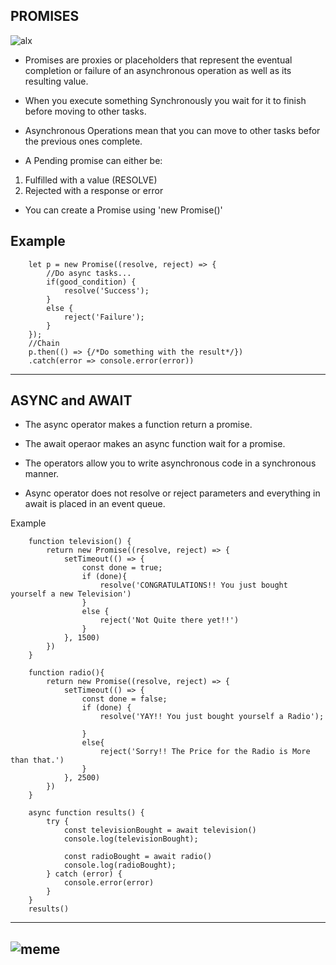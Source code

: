 PROMISES
---------------------
![alx](https://s3.amazonaws.com/alx-intranet.hbtn.io/uploads/medias/2019/12/75862d67ca51a042003c.jpeg?X-Amz-Algorithm=AWS4-HMAC-SHA256&X-Amz-Credential=AKIARDDGGGOUSBVO6H7D%2F20240306%2Fus-east-1%2Fs3%2Faws4_request&X-Amz-Date=20240306T042339Z&X-Amz-Expires=86400&X-Amz-SignedHeaders=host&X-Amz-Signature=4a0cb9e3f9e6dac2398d5cd9e63dacb7320e8ae9504f12465cc007189b0bb6ff)

- Promises are proxies or placeholders that represent the eventual completion or failure of an asynchronous operation as well as its resulting value.

- When you execute something Synchronously you wait for it to finish before moving to other tasks.
- Asynchronous Operations mean that you can move to other tasks befor the previous ones complete.

- A Pending promise can either be:

1. Fulfilled with a value (RESOLVE)
2. Rejected with a response or error

- You can create a Promise using 'new Promise()'

Example
-------------------

        let p = new Promise((resolve, reject) => {
            //Do async tasks...
            if(good_condition) {
                resolve('Success');
            }
            else {
                reject('Failure');
            }
        });
        //Chain
        p.then(() => {/*Do something with the result*/})
        .catch(error => console.error(error))
------------------------------------------

ASYNC and AWAIT
--------------------------

- The async operator makes a function return a promise.

- The await operaor makes an async function wait for a promise.

- The operators allow you to write asynchronous code in a synchronous manner.

- Async operator does not resolve or reject parameters and everything in await is placed in an event queue.

Example

        function television() {
            return new Promise((resolve, reject) => {
                setTimeout(() => {
                    const done = true;
                    if (done){
                        resolve('CONGRATULATIONS!! You just bought yourself a new Television')
                    }
                    else {
                        reject('Not Quite there yet!!')
                    }
                }, 1500)
            })
        }

        function radio(){
            return new Promise((resolve, reject) => {
                setTimeout(() => {
                    const done = false;
                    if (done) {
                        resolve('YAY!! You just bought yourself a Radio');

                    }
                    else{
                        reject('Sorry!! The Price for the Radio is More than that.')
                    }
                }, 2500)
            })
        }

        async function results() {
            try {
                const televisionBought = await television()
                console.log(televisionBought);

                const radioBought = await radio()
                console.log(radioBought);
            } catch (error) {
                console.error(error)
            }
        }
        results()

------------------------------------------------

![meme](https://th.bing.com/th/id/OIP.RC4kmpKF758G0XRDFuy0kgHaH1?rs=1&pid=ImgDetMain)
-----------------------------------------------------------------------